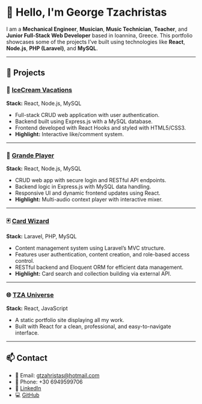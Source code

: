 # 👋 Hello, I'm George Tzachristas

I am a **Mechanical Engineer**, **Musician**, **Music Technician**, **Teacher**, and **Junior Full-Stack Web Developer** based in Ioannina, Greece. This portfolio showcases some of the projects I’ve built using technologies like **React**, **Node.js**, **PHP (Laravel)**, and **MySQL**.

---

## 📂 Projects

### 🚀 [IceCream Vacations](https://icvacations.netlify.app/)
**Stack:** React, Node.js, MySQL  
- Full-stack CRUD web application with user authentication.  
- Backend built using Express.js with a MySQL database.  
- Frontend developed with React Hooks and styled with HTML5/CSS3.  
- **Highlight:** Interactive like/comment system.

---

### 🎵 [Grande Player](https://icvacations.netlify.app/)
**Stack:** React, Node.js, MySQL  
- CRUD web app with secure login and RESTful API endpoints.  
- Backend logic in Express.js with MySQL data handling.  
- Responsive UI and dynamic frontend updates using React.  
- **Highlight:** Multi-audio context player with interactive mixer.

---

### 🃏 [Card Wizard](https://cardwizard.up.railway.app/)
**Stack:** Laravel, PHP, MySQL  
- Content management system using Laravel’s MVC structure.  
- Features user authentication, content creation, and role-based access control.  
- RESTful backend and Eloquent ORM for efficient data management.  
- **Highlight:** Card search and collection building via external API.

---

### 🌐 [TZA Universe](https://tzauniverse.netlify.app/)
**Stack:** React, JavaScript  
- A static portfolio site displaying all my work.  
- Built with React for a clean, professional, and easy-to-navigate interface.

---

## 📫 Contact

- 📧 Email: gtzahristas@hotmail.com  
- 📱 Phone: +30 6949599706  
- 🔗 [LinkedIn](https://www.linkedin.com/in/george-tzachristas)  
- 💻 [GitHub](https://github.com/GeorgeTza90/Portfolio)  
